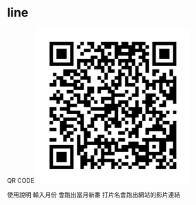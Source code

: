 # line

QR CODE
![avatar](https://github.com/zxc87824557/line/blob/master/589ksvbg.png?raw=true)

使用說明 輸入月份 會跑出當月新番
打片名會跑出網站的影片連結
